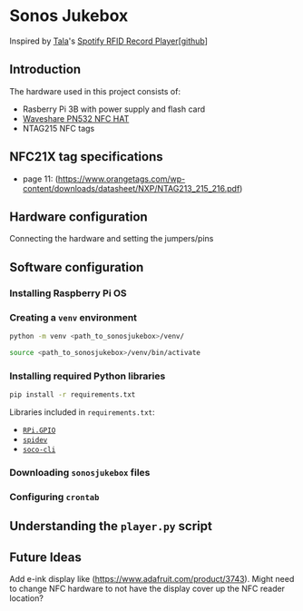 # Sonos Jukebox
Inspired by [Tala](https://talaexe.com)'s [Spotify RFID Record Player](https://talaexe.com/moderndayrecordplayer)[[github](https://github.com/talaexe/Spotify-RFID-Record-Player)]

## Introduction

The hardware used in this project consists of:
* Rasberry Pi 3B with power supply and flash card
* [Waveshare PN532 NFC HAT](https://www.waveshare.com/wiki/PN532_NFC_HAT#Read_NTAG2XX_card)
* NTAG215 NFC tags

## NFC21X tag specifications
* page 11: (https://www.orangetags.com/wp-content/downloads/datasheet/NXP/NTAG213_215_216.pdf) 

## Hardware configuration
Connecting the hardware and setting the jumpers/pins

## Software configuration

### Installing Raspberry Pi OS

### Creating a `venv` environment
```bash
python -m venv <path_to_sonosjukebox>/venv/
```

```bash
source <path_to_sonosjukebox>/venv/bin/activate
```

### Installing required Python libraries
```bash
pip install -r requirements.txt
```

Libraries included in `requirements.txt`:
* [`RPi.GPIO`](https://pypi.org/project/RPi.GPIO/)
* [`spidev`](https://pypi.org/project/spidev/)
* [`soco-cli`](https://github.com/avantrec/soco-cli)

### Downloading `sonosjukebox` files

### Configuring `crontab`

## Understanding the `player.py` script


## Future Ideas
Add e-ink display like (https://www.adafruit.com/product/3743). Might need to change NFC hardware to not have the display cover up the NFC reader location?
